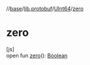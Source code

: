 //[base](../../../index.md)/[lib.protobuf](../index.md)/[UInt64](index.md)/[zero](zero.md)

# zero

[js]\
open fun [zero](zero.md)(): [Boolean](https://kotlinlang.org/api/latest/jvm/stdlib/kotlin/-boolean/index.html)
